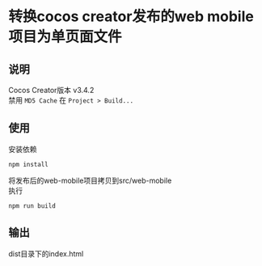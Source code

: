 # 转换cocos creator发布的web mobile项目为单页面文件   
## 说明
Cocos Creator版本 v3.4.2   
禁用 `MD5 Cache` 在 `Project > Build...`   
## 使用   
安装依赖   
```
npm install   
```
将发布后的web-mobile项目拷贝到src/web-mobile   
执行 
```
npm run build
```
## 输出   
dist目录下的index.html   